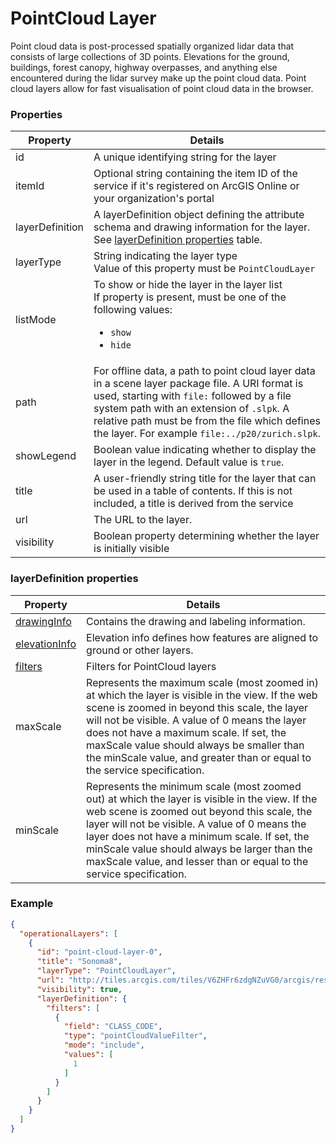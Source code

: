 # PointCloud Layer

Point cloud data is post-processed spatially organized lidar data that consists of large collections of 3D points. Elevations for the ground, buildings, forest canopy, highway overpasses, and anything else encountered during the lidar survey make up the point cloud data. Point cloud layers allow for fast visualisation of point cloud data in the browser.

### Properties

| Property | Details
| --- | ---
| id | A unique identifying string for the layer
| itemId | Optional string containing the item ID of the service if it's registered on ArcGIS Online or your organization's portal
| layerDefinition | A layerDefinition object defining the attribute schema and drawing information for the layer.<br>See [layerDefinition properties](#layerdefinition-properties) table.
| layerType | String indicating the layer type<br>Value of this property must be `PointCloudLayer`
| listMode | To show or hide the layer in the layer list<br>If property is present, must be one of the following values: <ul><li>`show`</li><li>`hide`</li></ul>
| path | For offline data, a path to point cloud layer data in a scene layer package file. A URI format is used, starting with `file:` followed by a file system path with an extension of `.slpk`. A relative path must be from the file which defines the layer. For example `file:../p20/zurich.slpk`.
| showLegend | Boolean value indicating whether to display the layer in the legend. Default value is `true`.
| title | A user-friendly string title for the layer that can be used in a table of contents. If this is not included, a title is derived from the service
| url | The URL to the layer.
| visibility | Boolean property determining whether the layer is initially visible


### layerDefinition properties

| Property | Details
| --- | ---
| [drawingInfo](drawingInfo.md) | Contains the drawing and labeling information.
| [elevationInfo](elevationInfo.md) | Elevation info defines how features are aligned to ground or other layers.
| [filters](pointCloudFilter.md) | Filters for PointCloud layers
| maxScale | Represents the maximum scale (most zoomed in) at which the layer is visible in the view. If the web scene is zoomed in beyond this scale, the layer will not be visible. A value of 0 means the layer does not have a maximum scale. If set, the maxScale value should always be smaller than the minScale value, and greater than or equal to the service specification.
| minScale | Represents the minimum scale (most zoomed out) at which the layer is visible in the view. If the web scene is zoomed out beyond this scale, the layer will not be visible. A value of 0 means the layer does not have a minimum scale. If set, the minScale value should always be larger than the maxScale value, and lesser than or equal to the service specification.


### Example

```json
{
  "operationalLayers": [
    {
      "id": "point-cloud-layer-0",
      "title": "Sonoma8",
      "layerType": "PointCloudLayer",
      "url": "http://tiles.arcgis.com/tiles/V6ZHFr6zdgNZuVG0/arcgis/rest/services/BARNEGAT_BAY_LiDAR_UTM/SceneServer",
      "visibility": true,
      "layerDefinition": {
        "filters": [
          {
            "field": "CLASS_CODE",
            "type": "pointCloudValueFilter",
            "mode": "include",
            "values": [
              1
            ]
          }
        ]
      }
    }
  ]
}
```

